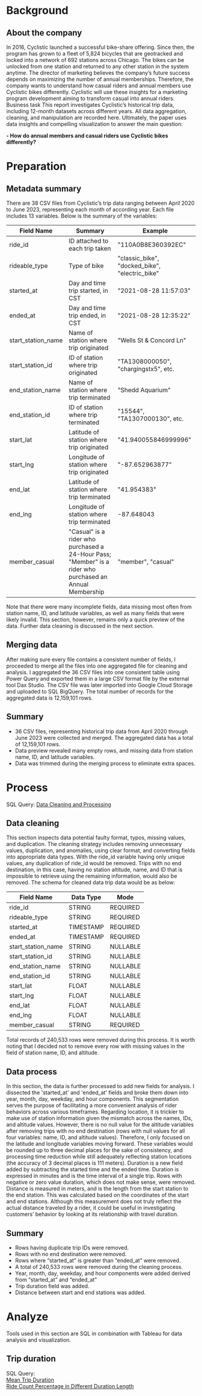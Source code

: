 # Background
## About the company
In 2016, Cyclistic launched a successful bike-share offering. Since then, the program has grown to a fleet of 5,824 bicycles that are geotracked and locked into a network of 692 stations across Chicago. The bikes can be unlocked from one station and returned to any other station in the system anytime.
The director of marketing believes the company’s future success depends on maximizing the number of annual memberships. Therefore, the company wants to understand how casual riders and annual members use Cyclistic bikes differently. Cyclistic will use these insights for a marketing program development aiming to transform casual into annual riders.
Business task
This report investigates Cyclistic’s historical trip data, including 12-month datasets across different years. All data aggregation, cleaning, and manipulation are recorded here. Ultimately, the paper uses data insights and compelling visualization to answer the main question:
  
  **-	How do annual members and casual riders use Cyclistic bikes differently?**
  
# Preparation
## Metadata summary
There are 38 CSV files from Cyclistic’s trip data ranging between April 2020 to June 2023, representing each month of according year. Each file includes 13 variables. Below is the summary of the variables:

| Field Name       | Summary                                       | Example                     |
|------------------|-----------------------------------------------|-----------------------------|
| ride_id          | ID attached to each trip taken               | "110A0B8E360392EC"         |
| rideable_type    | Type of bike                                  | "classic_bike", "docked_bike", "electric_bike" |
| started_at       | Day and time trip started, in CST            | "2021-08-28 11:57:03"      |
| ended_at         | Day and time trip ended, in CST              | "2021-08-28 12:35:22"      |
| start_station_name  | Name of station where trip originated       | "Wells St & Concord Ln"    |
| start_station_id    | ID of station where trip originated         | "TA1308000050", "chargingstx5", etc. |
| end_station_name    | Name of station where trip terminated       | "Shedd Aquarium"           |
| end_station_id      | ID of station where trip terminated         | "15544", "TA1307000130", etc. |
| start_lat        | Latitude of station where trip originated    | "41.940055846999996"       |
| start_lng        | Longitude of station where trip originated   | "-87.652963877"           |
| end_lat          | Latitude of station where trip terminated    | "41.954383"                |
| end_lng          | Longitude of station where trip terminated   | -87.648043                 |
| member_casual    | "Casual" is a rider who purchased a 24-Hour Pass; "Member" is a rider who purchased an Annual Membership | "member", "casual" |


Note that there were many incomplete fields, data missing most often from station name, ID, and latitude variables, as well as many fields that were likely invalid. This section, however, remains only a quick preview of the data. Further data cleaning is discussed in the next section.

## Merging data
After making sure every file contains a consistent number of fields, I proceeded to merge all the files into one aggregated file for cleaning and analysis. I aggregated the 36 CSV files into one consistent table using Power Query and exported them in a large CSV format file by the external tool Dax Studio. The CSV file was later imported into Google Cloud Storage and uploaded to SQL BigQuery. The total number of records for the aggregated data is 12,159,101 rows.
## Summary
  -	36 CSV files, representing historical trip data from April 2020 through June 2023 were collected and merged. The aggregated data has a total of 12,159,101 rows.
  -	Data preview revealed many empty rows, and missing data from station name, ID, and latitude variables.
  -	Data was trimmed during the merging process to eliminate extra spaces.

# Process
SQL Query: [Data Cleaning and Processing](https://github.com/tuanhainc/Cyclistic/blob/main/SQL%20Query%20-%20Data%20Cleaning%20and%20Processing)
## Data cleaning
This section inspects data potential faulty format, typos, missing values, and duplication. The cleaning strategy includes removing unnecessary values, duplication, and anomalies, using clear format, and converting fields into appropriate data types.
With the ride_id variable having only unique values, any duplication of ride_id would be removed. Trips with no end destination, in this case, having no station altitude, name, and ID that is impossible to retrieve using the remaining information, would also be removed. The schema for cleaned data trip data would be as below:

| Field Name         | Data Type  | Mode      |
|--------------------|------------|-----------|
| ride_id            | STRING     | REQUIRED  |
| rideable_type      | STRING     | REQUIRED  |
| started_at         | TIMESTAMP  | REQUIRED  |
| ended_at           | TIMESTAMP  | REQUIRED  |
| start_station_name | STRING     | NULLABLE  |
| start_station_id   | STRING     | NULLABLE  |
| end_station_name   | STRING     | NULLABLE  |
| end_station_id     | STRING     | NULLABLE  |
| start_lat          | FLOAT      | NULLABLE  |
| start_lng          | FLOAT      | NULLABLE  |
| end_lat            | FLOAT      | NULLABLE  |
| end_lng            | FLOAT      | NULLABLE  |
| member_casual      | STRING     | REQUIRED  |

Total records of 240,533 rows were removed during this process. It is worth noting that I decided not to remove every row with missing values in the field of station name, ID, and altitude.

## Data process
In this section, the data is further processed to add new fields for analysis. I dissected the 'started_at' and 'ended_at' fields and broke them down into year, month, day, weekday, and hour components. This segmentation serves the purpose of facilitating a more convenient analysis of rider behaviors across various timeframes.
Regarding location, it is trickier to make use of station information given the mismatch across the names, IDs, and altitude values. However, there is no null value for the altitude variables after removing trips with no end destination (rows with null values for all four variables: name, ID, and altitude values). Therefore, I only focused on the latitude and longitude variables moving forward. These variables would be rounded up to three decimal places for the sake of consistency, and processing time reduction while still adequately reflecting station locations (the accuracy of 3 decimal places is 111 meters).
Duration is a new field added by subtracting the started time and the ended time. Duration is expressed in minutes and is the time interval of a single trip. Rows with negative or zero value duration, which does not make sense, were removed.
Distance is measured in meters, and is the length from the start station to the end station. This was calculated based on the coordinates of the start and end stations. Although this measurement does not truly reflect the actual distance traveled by a rider, it could be useful in investigating customers’ behavior by looking at its relationship with travel duration.

## Summary
  -	Rows having duplicate trip IDs were removed.
  -	Rows with no end destination were removed.
  -	Rows where “started_at” is greater than “ended_at” were removed.
  -	A total of 240,533 rows were removed during the cleaning process.
  -	Year, month, day, weekday, and hour components were added derived from “started_at” and “ended_at”
  -	Trip duration field was added.
  -	Distance between start and end stations was added.

# Analyze
Tools used in this section are SQL in combination with Tableau for data analysis and visualization.

## Trip duration
SQL Query:   
[Mean Trip Duration](https://github.com/tuanhainc/Cyclistic/blob/main/SQL%20Query%20-%20Calculate%20Median)   
[Ride Count Percentage in Different Duration Length](https://github.com/tuanhainc/Cyclistic/blob/main/SQL%20Query%20-%20Ride%20Count%20Percentage%20per%20Trip%20Duration%20Length)



